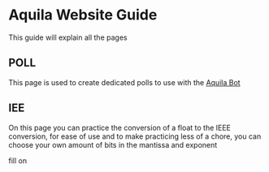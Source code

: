 # Aquila Website Guide
This guide will explain all the pages
## POLL
This page is used to create dedicated polls to use with the [Aquila Bot](https://github.com/MilanR312/AquilaBot)

## IEE
On this page you can practice the conversion of a float to the IEEE conversion, for ease of use and to make practicing less of a chore, you can choose your own amount of bits in the mantissa and exponent

fill on